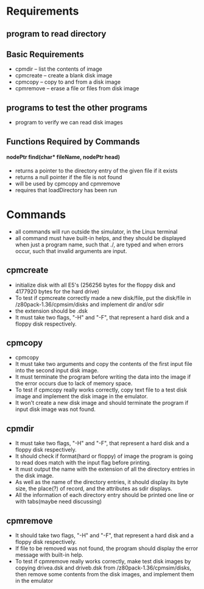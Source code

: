 # Requirements

## program to read directory

## Basic Requirements
* cpmdir – list the contents of image
* cpmcreate – create a blank disk image
* cpmcopy – copy to and from a disk image
* cpmremove – erase a file or files from disk image

## programs to test the other programs
* program to verify we can read disk images

## Functions Required by Commands
#### nodePtr find(char* fileName, nodePtr head)
* returns a pointer to the directory entry of the given file if it exists
* returns a null pointer if the file is not found
* will be used by cpmcopy and cpmremove
* requires that loadDirectory has been run


# Commands
* all commands will run outside the simulator, in the Linux terminal
* all command must have built-in helps, and they should be displayed when just a program name, such that ./<name>, are typed and when errors occur, such that invalid arguments are input.


## cpmcreate
* initialize disk with all E5's (256256 bytes for the floppy disk and 4177920
bytes for the hard drive)
* To test if cpmcreate correctly made a new disk/file, put the disk/file in /z80pack-1.36/cpmsim/disks and implement dir and/or sdir
* the extension should be .dsk
* It must take two flags, "-H" and "-F", that represent a hard disk and a floppy disk respectively.


## cpmcopy
* cpmcopy <filename> <nameOfDisk>
* It must take two arguments and copy the contents of the first input file into the second input disk image.
* It must terminate the program before writing the data into the image if the error occurs due to lack of memory space.
* To test if cpmcopy really works correctly, copy text file to a test disk image and implement the disk image in the emulator.
* It won't create a new disk image and should terminate the program if input disk image was not found.

## cpmdir
* It must take two flags, "-H" and "-F", that represent a hard disk and a floppy disk respectively.
* It should check if format(hard or floppy) of image the program is going to read does match with the input flag before printing.
* It must output the name with the extension of all the directory entries in the disk image.
* As well as the name of the directory entries,
it should display its byte size, the place(?) of record, and the attributes as sdir displays.
* All the information of each directory entry should be printed one line or with tabs(maybe need discussing)

## cpmremove
* It should take two flags, "-H" and "-F", that represent a hard disk and a floppy disk respectively.
* If file to be removed was not found, the program should display the error message with built-in help.
* To test if cpmremove really works correctly, make test disk images by copying drivea.dsk and driveb.dsk from /z80pack-1.36/cpmsim/disks, then remove some contents from the disk images, and  implement them in the emulator
